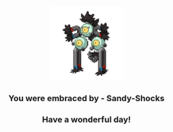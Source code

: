 <p align="center">
    <img src="https://raw.githubusercontent.com/PokeAPI/sprites/master/sprites/pokemon/989.png" width="150" height="150">
</p>
<h3 align="center">You were embraced by - <b>Sandy-Shocks</b></h3>
<h3 align="center">Have a wonderful day!</h3>
